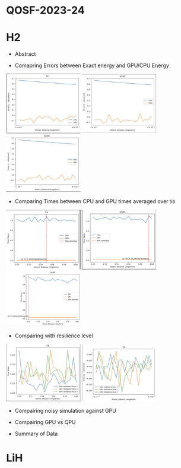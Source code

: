 # QOSF-2023-24

# H2

- Abstract
  

- Comapring Errors between Exact energy and GPU/CPU Energy

<img src="./images/T4_error.png" width="200"/> <img src="./images/V100_error.png" width="200"/> <img src="./images/A100_error.png" width="200"/>


- Comparing Times between CPU and GPU times averaged over `50`

<img src="./images/T4_time.png" width="200"/> <img src="./images/V100_time.png" width="200"/> <img src="./images/A100_time.png" width="200" height = "150"/>

- Compairing with resilience level
  
<img src="./images/T4_resilience_levels_time.png" width="200">


<img src="./images/T4_resilience_levels_error.png" width="200">

- Compairing noisy simulation against GPU

- Compairing GPU vs QPU
  
- Summary of Data

# LiH
